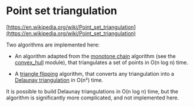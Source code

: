 # Point set triangulation

[https://en.wikipedia.org/wiki/Point_set_triangulation](https://en.wikipedia.org/wiki/Point_set_triangulation)

Two algorithms are implemented here:

* An algorithm adapted from the [monotone chain](https://en.wikibooks.org/wiki/Algorithm_Implementation/Geometry/Convex_hull/Monotone_chain) algorithm (see the [convex_hull](../convex_hull) module), that triangulates a set of points in O(n log n) time. 

* A [triangle flipping](https://en.wikipedia.org/wiki/Delaunay_triangulation#Flip_algorithms) algorithm, that converts any triangulation into a [Delaunay triangulation](https://en.wikipedia.org/wiki/Delaunay_triangulation) in O(n²) time.

It is possible to build Delaunay triangulations in O(n log n) time, but the algorithm is significantly more complicated, and not implemented here.
